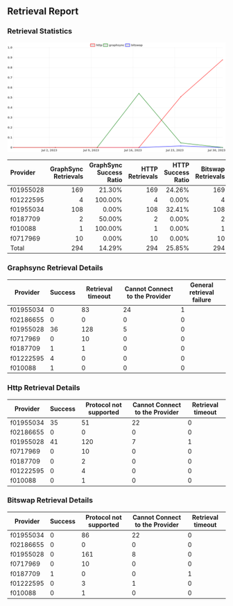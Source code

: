 ## Retrieval Report
### Retrieval Statistics
<img src="https://raw.githubusercontent.com/data-preservation-programs/filplus-checker-assets/main/filecoin-project/filecoin-plus-large-datasets/issues/1735/1691164331743.png"/>

| Provider  | GraphSync Retrievals | GraphSync Success Ratio | HTTP Retrievals | HTTP Success Ratio | Bitswap Retrievals | Bitswap Success Ratio |
| :-------- | -------------------: | ----------------------: | --------------: | -----------------: | -----------------: | --------------------: |
| f01955028 |                  169 |                  21.30% |             169 |             24.26% |                169 |                 0.00% |
| f01222595 |                    4 |                 100.00% |               4 |              0.00% |                  4 |                 0.00% |
| f01955034 |                  108 |                   0.00% |             108 |             32.41% |                108 |                 0.00% |
| f0187709  |                    2 |                  50.00% |               2 |              0.00% |                  2 |                50.00% |
| f010088   |                    1 |                 100.00% |               1 |              0.00% |                  1 |                 0.00% |
| f0717969  |                   10 |                   0.00% |              10 |              0.00% |                 10 |                 0.00% |
| Total     |                  294 |                  14.29% |             294 |             25.85% |                294 |                 0.34% |

### Graphsync Retrieval Details
| Provider  | Success | Retrieval timeout | Cannot Connect to the Provider | General retrieval failure |
| --------- | ------- | ----------------- | ------------------------------ | ------------------------- |
| f01955034 | 0       | 83                | 24                             | 1                         |
| f02186655 | 0       | 0                 | 0                              | 0                         |
| f01955028 | 36      | 128               | 5                              | 0                         |
| f0717969  | 0       | 10                | 0                              | 0                         |
| f0187709  | 1       | 1                 | 0                              | 0                         |
| f01222595 | 4       | 0                 | 0                              | 0                         |
| f010088   | 1       | 0                 | 0                              | 0                         |

### Http Retrieval Details
| Provider  | Success | Protocol not supported | Cannot Connect to the Provider | Retrieval timeout |
| --------- | ------- | ---------------------- | ------------------------------ | ----------------- |
| f01955034 | 35      | 51                     | 22                             | 0                 |
| f02186655 | 0       | 0                      | 0                              | 0                 |
| f01955028 | 41      | 120                    | 7                              | 1                 |
| f0717969  | 0       | 10                     | 0                              | 0                 |
| f0187709  | 0       | 2                      | 0                              | 0                 |
| f01222595 | 0       | 4                      | 0                              | 0                 |
| f010088   | 0       | 1                      | 0                              | 0                 |

### Bitswap Retrieval Details
| Provider  | Success | Protocol not supported | Cannot Connect to the Provider | Retrieval timeout |
| --------- | ------- | ---------------------- | ------------------------------ | ----------------- |
| f01955034 | 0       | 86                     | 22                             | 0                 |
| f02186655 | 0       | 0                      | 0                              | 0                 |
| f01955028 | 0       | 161                    | 8                              | 0                 |
| f0717969  | 0       | 10                     | 0                              | 0                 |
| f0187709  | 1       | 0                      | 0                              | 1                 |
| f01222595 | 0       | 3                      | 1                              | 0                 |
| f010088   | 0       | 1                      | 0                              | 0                 |
